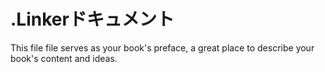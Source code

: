 # .Linkerドキュメント

This file file serves as your book's preface, a great place to describe your book's content and ideas.
